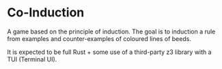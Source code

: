 # Co-Induction

A game based on the principle of induction. The goal is to induction a rule from examples and counter-examples of coloured lines of beeds.

It is expected to be full Rust + some use of a third-party z3 library with a TUI (Terminal UI).